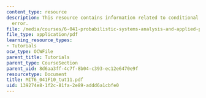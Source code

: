 ```yaml
---
content_type: resource
description: This resource contains information related to conditional mean squared
  error.
file: /media/courses/6-041-probabilistic-systems-analysis-and-applied-probability-fall-2010/139274e81f2c81fa2e89addd6a1cbfe0_MIT6_041F10_tut11.pdf
file_type: application/pdf
learning_resource_types:
- Tutorials
ocw_type: OCWFile
parent_title: Tutorials
parent_type: CourseSection
parent_uid: 8d6aa3ff-4c7f-8b04-c393-ec12e6470e9f
resourcetype: Document
title: MIT6_041F10_tut11.pdf
uid: 139274e8-1f2c-81fa-2e89-addd6a1cbfe0
---
```

